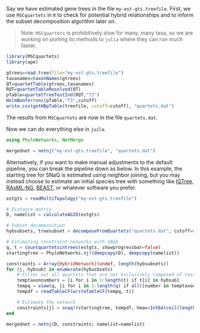 Say we have estimated gene trees in the file `my-est-gts.treefile`. First, we use `MSCquartets` in `R` to check for potential hybrid relationships and to inform the subset decomposition algorithm later on.

> Note: `MSCquartets` is prohibitively slow for many, many taxa, so we are working on porting its methods to `julia` where they can run much faster.

```R
library(MSCquartets)
library(ape)

gtrees=read.tree(file="my-est-gts.treefile")
taxanames=taxonNames(gtrees)
QT=quartetTable(gtrees,taxanames)
RQT=quartetTableResolved(QT)
pTable=quartetTreeTestInd(RQT,"T3")
HolmBonferroni(pTable,"T3",cutoff)
write.csv(getHBpTable(treefile, cutoff=cutoff), "quartets.dat")
```

The results from `MSCquartets` are now in the file `quartets.dat`.

Now we can do everything else in `juila`.

```julia
using PhyloNetworks, NetMerge

mergednet = netnj("my-est-gts.treefile", "quartets.dat")
```

Alternatively, if you want to make manual adjustments to the default pipeline, you can break the pipeline down as below. In this example, the starting tree for SNaQ is estimated using neighbor joining, but you may instead choose to estimate an initial species tree with something like [IQTree](http://www.iqtree.org/), [RAxML-NG](https://github.com/amkozlov/raxml-ng), [BEAST](https://beast.community/), or whatever software you prefer.

```julia
estgts = readMultiTopology("my-est-gts.treefile")

# Distance matrix
D, namelist = calculateAGID(estgts)

# Subset decomposition
hybsubsets, treesubset = decomposeFromQuartets("quartets.dat", cutoff=0.01)

# Estimating constraint networks with SNaQ
q, t = countquartetsintrees(estgts, showprogressbar=false)
startingtree = PhyloNetworks.nj!(deepcopy(D), deepcopy(namelist))

constraints = Array{HybridNetwork}(undef, length(hybsubsets))
for (j, hybsub) in enumerate(hybusbsets)
    # Filter out all quartets that are not exclusively composed of taxa in `hybsub`
    temptaxonnumbers = [i for i in 1:length(t) if t[i] in hybsub]
    tempq = view(q, [i for i in 1:length(q) if all([number in temptaxonnumbers for number in q[i].taxonnumber])])
    tempdf = readTableCF(writeTableCF(tempq, t))

    # Estimate the network
    constraints[j] = snaq!(startingtree, tempdf, hmax=Int64(ceil(length(hybsub) / 3)), runs=10)
end

mergednet = netnj(D, constraints; namelist=namelist)
```